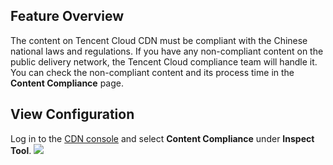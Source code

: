 ## Feature Overview
The content on Tencent Cloud CDN must be compliant with the Chinese national laws and regulations. If you have any non-compliant content on the public delivery network, the Tencent Cloud compliance team will handle it. You can check the non-compliant content and its process time in the **Content Compliance** page.

## View Configuration
Log in to the [CDN console](https://console.cloud.tencent.com/cdn) and select **Content Compliance** under **Inspect Tool**.
![](https://main.qcloudimg.com/raw/518de80b801700bc004715f8031a8818.png)

